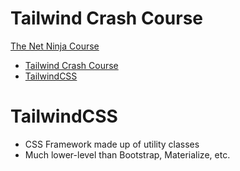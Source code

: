 # Tailwind Crash Course

[The Net Ninja Course](https://www.youtube.com/watch?v=bxmDnn7lrnk&list=PL4cUxeGkcC9gpXORlEHjc5bgnIi5HEGhw)

- [Tailwind Crash Course](#tailwind-crash-course)
- [TailwindCSS](#tailwindcss)

# TailwindCSS

- CSS Framework made up of utility classes
- Much lower-level than Bootstrap, Materialize, etc.
